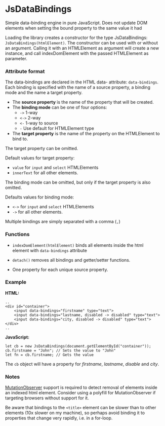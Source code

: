 # JsDataBindings

Simple data-binding engine in pure JavaScript.
Does not update DOM elements when setting the bound property to the same value it had

Loading the library creates a constructor for the type JsDataBindings: `JsDataBindings(htmlElement)`.
The constructor can be used with or without an argument. 
Calling it with an HTMLElement as argument will create a new instance, and call indexDomElement with the passed HTMLElement as parameter.

### Attribute format
The data-bindings are declared in the HTML data- attribute: `data-bindings`.
Each binding is specified with the name of a source property, a binding mode and the name a target property.
* The **source property** is the name of the property that will be created.
* The **binding mode** can be one of four options: 
  * `->` 1-way
  * `<->` 2-way
  * `<-` 1-way to source
  * `-` Use default for HTMLElement type
* The **target property** is the name of the property on the HTMLElement to bind to.

The target property can be omitted.

Default values for target property:
* `value` for `input` and `select` HTMLElements 
* `innerText` for all other elements.

The binding mode can be omitted, but only if the target property is also omitted. 

Defaults values for binding mode:
* `<->` for `input` and `select` HTMLElements
* `->` for all other elements.


Multiple bindings are simply separated with a comma (`,`)

### Functions
* `indexDomElement(htmlElement)` binds all elements inside the html element with `data-bindings` attribute

* `detach()` removes all bindings and getter/setter functions. 

* One property for each unique source property. 

### Example
**HTML:**
```
..
<div id="container">
    <input data-bindings="firstname" type="text">
    <input data-bindings="lastname, disabled -> disabled" type="text">
    <input data-bindings="city, disabled -> disabled" type="text">
</div>
..
```


**JavaScript:**
```
let cb = new JsDataBindings(document.getElementById("container"));
cb.firstname = "John"; // Sets the value to "John"
let fn = cb.firstname; // Gets the value
```
The `cb` object will have a property for _firstname_, _lastname_, _disable_ and _city_.

### Notes
[MutationObserver](https://developer.mozilla.org/en-US/docs/Web/API/MutationObserver) support is required to detect removal of elements inside an indexed html element.
Consider using a polyfill for MutationObserver if targeting browsers without support for it.

Be aware that bindings to the `<title>` element can be slower than to other elements (10x slower on my machine), 
so perhaps avoid binding it to properties that change very rapidly, i.e. in a for-loop.